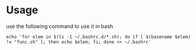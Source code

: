 # Usage

use the following command to use it in bash

    echo 'for elem in $(ls -1 ~/.bashrc.d/*.sh); do if [ $(basename $elem) != "func.sh" ]; then echo $elem; fi; done >> ~/.bashrc'